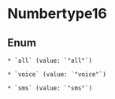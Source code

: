 
# Numbertype16

## Enum


    * `all` (value: `"all"`)

    * `voice` (value: `"voice"`)

    * `sms` (value: `"sms"`)



